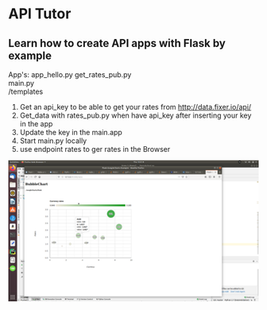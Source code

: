 # API Tutor

## Learn how to create API apps with Flask by example


 App's: app_hello.py get_rates_pub.py  
        main.py  
        /templates

1. Get an api_key to be able to get your rates from
   http://data.fixer.io/api/
2. Get_data with rates_pub.py when have api_key after inserting your key in
   the app
3. Update the key in the main.app
4.  Start main.py locally
5.  use endpoint rates to ger rates in the Browser

![BubbleChart.png](BubbleChart.png)
